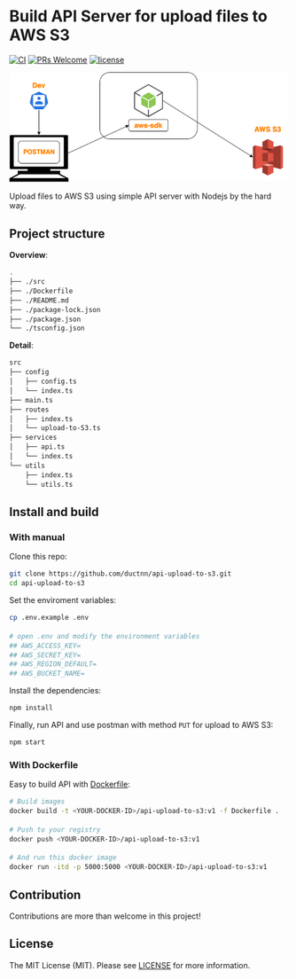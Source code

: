 # Build API Server for upload files to AWS S3
[![CI](https://github.com/ductnn/api-upload-to-s3/actions/workflows/ci.yml/badge.svg)](https://github.com/ductnn/api-upload-to-s3/actions/workflows/ci.yml)
[![PRs Welcome](https://img.shields.io/badge/PRs-welcome-brightgreen.svg?style=flat-square)](https://github.com/ductnn/api-upload-to-s3/pulls)
[![license](https://img.shields.io/badge/license-MIT-blue.svg)](LICENSE)


<p align="center">
    <img src="./assets/node-s3.png">
    <br>
    <p>Upload files to AWS S3 using simple API server with Nodejs by the hard way.</p>
</p>

## Project structure

**Overview**:

```sh
.
├── ./src
├── ./Dockerfile
├── ./README.md
├── ./package-lock.json
├── ./package.json
└── ./tsconfig.json
```

**Detail**:

```sh
src
├── config
│   ├── config.ts
│   └── index.ts
├── main.ts
├── routes
│   ├── index.ts
│   └── upload-to-S3.ts
├── services
│   ├── api.ts
│   └── index.ts
└── utils
    ├── index.ts
    └── utils.ts
```

## Install and build

### With manual

Clone this repo:

```sh
git clone https://github.com/ductnn/api-upload-to-s3.git
cd api-upload-to-s3
```

Set the enviroment variables:

```sh
cp .env.example .env

# open .env and modify the environment variables
## AWS_ACCESS_KEY=
## AWS_SECRET_KEY=
## AWS_REGION_DEFAULT=
## AWS_BUCKET_NAME=
```

Install the dependencies:

```sh
npm install
```

Finally, run API and use postman with method `PUT` for upload to AWS S3:

```sh
npm start
```

### With Dockerfile

Easy to build API with [Dockerfile](./Dockerfile):

```sh
# Build images
docker build -t <YOUR-DOCKER-ID>/api-upload-to-s3:v1 -f Dockerfile .

# Push to your registry
docker push <YOUR-DOCKER-ID>/api-upload-to-s3:v1

# And run this docker image
docker run -itd -p 5000:5000 <YOUR-DOCKER-ID>/api-upload-to-s3:v1
```

## Contribution
Contributions are more than welcome in this project!

## License
The MIT License (MIT). Please see [LICENSE](LICENSE) for more information.
